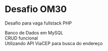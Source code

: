 # Desafio OM30
 Desafio para vaga fullstack PHP

 Banco de Dados em MySQL  
 CRUD funcional  
 Utilizando API ViaCEP para busca do endereço  

